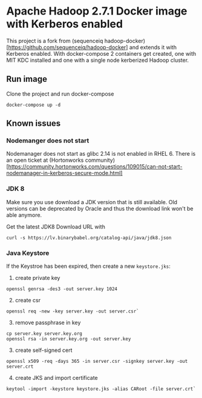 # Apache Hadoop 2.7.1 Docker image with Kerberos enabled

This project is a fork from (sequenceiq hadoop-docker)[https://github.com/sequenceiq/hadoop-docker] 
and extends it with Kerberos enabled. With docker-compose 2 containers get
created, one with MIT KDC installed and one with a single node kerberized
Hadoop cluster.


Run image
---------

Clone the project and run docker-compose

```
docker-compose up -d
```

Known issues
------------

### Nodemanger does not start
Nodemanager does not start as glibc 2.14 is not enabled in RHEL 6. There is an open ticket at (Hortonworks community)[https://community.hortonworks.com/questions/109015/can-not-start-nodemanager-in-kerberos-secure-mode.html]

### JDK 8

Make sure you use download a JDK version that is still available. Old versions can be deprecated by Oracle and thus the download link won't be able anymore.

Get the latest JDK8 Download URL with

```
curl -s https://lv.binarybabel.org/catalog-api/java/jdk8.json
```

### Java Keystore

If the Keystroe has been expired, then create a new `keystore.jks`:

1. create private key

```
openssl genrsa -des3 -out server.key 1024
```

2. create csr

```
openssl req -new -key server.key -out server.csr`
```

3. remove passphrase in key
```
cp server.key server.key.org
openssl rsa -in server.key.org -out server.key
```

3. create self-signed cert
```
openssl x509 -req -days 365 -in server.csr -signkey server.key -out server.crt
```

4. create JKS and import certificate
```
keytool -import -keystore keystore.jks -alias CARoot -file server.crt`
```

